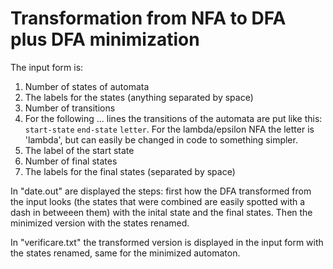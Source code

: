 # Transformation from NFA to DFA plus DFA minimization
The input form is:
1. Number of states of automata
2. The labels for the states (anything separated by space)
3. Number of transitions
4. For the following ... lines the transitions of the automata are put like this: `start-state`  `end-state`  `letter`. For the lambda/epsilon NFA the letter is 'lambda', but can easily be changed in code to something simpler. 
5. The label of the start state
6. Number of final states
7. The labels for the final states (separated by space)

In "date.out" are displayed the steps: first how the DFA transformed from the input looks (the states that were combined are easily spotted with a dash in betweeen them) with the inital state and the final states. Then the minimized version with the states renamed.

In "verificare.txt" the transformed version is displayed in the input form with the states renamed, same for the minimized automaton.
